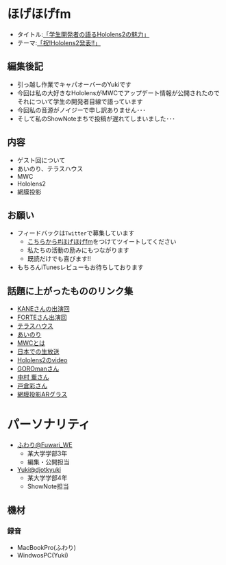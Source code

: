 # ほげほげfm
- タイトル:[「学生開発者の語るHololens2の魅力」]()
- テーマ:[「祝!Hololens2発表!!」]()
 
## 編集後記
- 引っ越し作業でキャパオーバーのYukiです
- 今回は私の大好きなHololensがMWCでアップデート情報が公開されたのでそれについて学生の開発者目線で語っています
- 今回私の音源がノイジーで申し訳ありません･･･
- そして私のShowNoteまちで投稿が遅れてしまいました･･･

## 内容
- ゲスト回について
- あいのり、テラスハウス
- MWC
- Hololens2
- 網膜投影

## お願い
- フィードバックは`Twitter`で募集しています
   - [こちらから#ほげほげfm](https://twitter.com/search?f=tweets&q=%23%E3%81%BB%E3%81%92%E3%81%BB%E3%81%92fm&src=typd)をつけてツイートしてください
   - 私たちの活動の励みにもつながります
   - 既読だけでも喜びます!!
- もちろんiTunesレビューもお待ちしております


## 話題に上がったもののリンク集
- [KANEさんの出演回](https://shiganai.org/ep/sp38a-higuyume)
- [FORTEさん出演回](https://shiganai.org/ep/sp51a-forte)
- [テラスハウス](http://www.terrace-house.jp/openingnewdoors/)
- [あいのり](https://www.ai-nori.net/)
- [MWCとは](https://ja.wikipedia.org/wiki/%E3%83%A2%E3%83%90%E3%82%A4%E3%83%AB%E3%83%AF%E3%83%BC%E3%83%AB%E3%83%89%E3%82%B3%E3%83%B3%E3%82%B0%E3%83%AC%E3%82%B9)
- [日本での生放送](https://www.youtube.com/watch?v=mxF9B26cOys&t=28s)
- [Hololens2のvideo](https://www.youtube.com/watch?v=uIHPPtPBgHk)
- [GOROmanさん](https://twitter.com/GOROman?ref_src=twsrc%5Egoogle%7Ctwcamp%5Eserp%7Ctwgr%5Eauthor)
- [中村 薫さん](https://twitter.com/kaorun55)
- [戸倉彩さん](https://twitter.com/ayatokura?ref_src=twsrc%5Egoogle%7Ctwcamp%5Eserp%7Ctwgr%5Eauthor)
- [網膜投影ARグラス](https://www.moguravr.com/retissa-display-ar/)

# パーソナリティ
- [ふわり@Fuwari_WE](https://twitter.com/Fuwari_WE)
   - 某大学学部3年
   - 編集・公開担当
- [Yuki@djotkyuki](https://twitter.com/djotkyuki)
   - 某大学学部4年
   - ShowNote担当

## 機材  
### 録音
- MacBookPro(ふわり)
- WindwosPC(Yuki)
